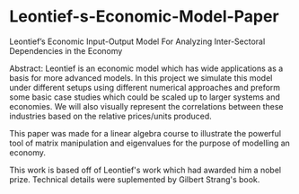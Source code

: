 # Leontief-s-Economic-Model-Paper
Leontief’s Economic Input-Output Model  For Analyzing Inter-Sectoral  Dependencies in the Economy

Abstract:
Leontief is an economic model which has wide applications as a basis for more advanced models. In this project we simulate this model under different setups using different numerical approaches and preform some basic case studies which could be scaled up to larger systems and economies. We will also visually represent the correlations between these industries based on the relative prices/units produced.


This paper was made for a linear algebra course to illustrate the powerful tool of matrix manipulation and eigenvalues for the purpose of modelling an economy. 

This work is based off of Leontief's work which had awarded him a nobel prize. Technical details were suplemented by Gilbert Strang's book.  

